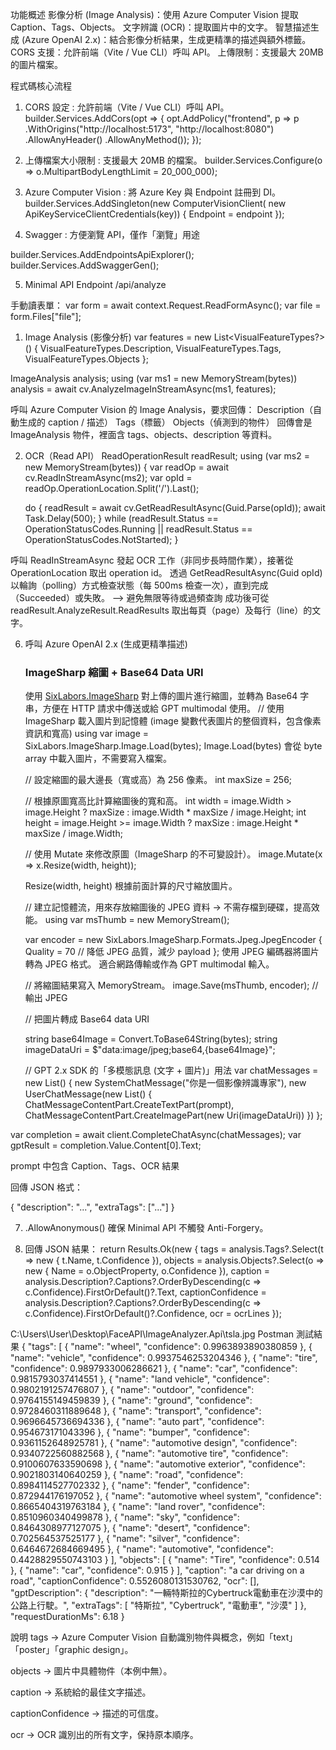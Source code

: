 功能概述
影像分析 (Image Analysis)：使用 Azure Computer Vision 提取 Caption、Tags、Objects。
文字辨識 (OCR)：提取圖片中的文字。
智慧描述生成 (Azure OpenAI 2.x)：結合影像分析結果，生成更精準的描述與額外標籤。
CORS 支援：允許前端（Vite / Vue CLI）呼叫 API。
上傳限制：支援最大 20MB 的圖片檔案。

程式碼核心流程 

1. CORS 設定 : 允許前端（Vite / Vue CLI）呼叫 API。
builder.Services.AddCors(opt =>
{
    opt.AddPolicy("frontend", p => p
        .WithOrigins("http://localhost:5173", "http://localhost:8080")
        .AllowAnyHeader()
        .AllowAnyMethod());
});


2. 上傳檔案大小限制 : 支援最大 20MB 的檔案。
builder.Services.Configure<FormOptions>(o => o.MultipartBodyLengthLimit = 20_000_000);


3. Azure Computer Vision : 將 Azure Key 與 Endpoint 註冊到 DI。
builder.Services.AddSingleton(new ComputerVisionClient(
    new ApiKeyServiceClientCredentials(key)) { Endpoint = endpoint });


4. Swagger : 方便瀏覽 API，僅作「瀏覽」用途

builder.Services.AddEndpointsApiExplorer();
builder.Services.AddSwaggerGen();


5. Minimal API Endpoint /api/analyze

手動讀表單：
var form = await context.Request.ReadFormAsync();
var file = form.Files["file"];


1) Image Analysis (影像分析)
var features = new List<VisualFeatureTypes?>()
    { VisualFeatureTypes.Description, VisualFeatureTypes.Tags, VisualFeatureTypes.Objects };

ImageAnalysis analysis;
using (var ms1 = new MemoryStream(bytes))
    analysis = await cv.AnalyzeImageInStreamAsync(ms1, features);


呼叫 Azure Computer Vision 的 Image Analysis，要求回傳：
Description（自動生成的 caption / 描述）
Tags（標籤）
Objects（偵測到的物件）
回傳會是 ImageAnalysis 物件，裡面含 tags、objects、description 等資料。


2) OCR（Read API）
ReadOperationResult readResult;
using (var ms2 = new MemoryStream(bytes))
{
    var readOp = await cv.ReadInStreamAsync(ms2);
    var opId = readOp.OperationLocation.Split('/').Last();

    do
    {
        readResult = await cv.GetReadResultAsync(Guid.Parse(opId));
        await Task.Delay(500);
    } while (readResult.Status == OperationStatusCodes.Running ||
             readResult.Status == OperationStatusCodes.NotStarted);
}


呼叫 ReadInStreamAsync 發起 OCR 工作（非同步長時間作業），接著從 OperationLocation 取出 operation id。
透過 GetReadResultAsync(Guid opId) 以輪詢（polling）方式檢查狀態（每 500ms 檢查一次），直到完成（Succeeded）或失敗。  --> 避免無限等待或過頻查詢
成功後可從 readResult.AnalyzeResult.ReadResults 取出每頁（page）及每行（line）的文字。


6. 呼叫 Azure OpenAI 2.x (生成更精準描述)
    ### ImageSharp 縮圖 + Base64 Data URI

    使用 [SixLabors.ImageSharp](https://github.com/SixLabors/ImageSharp) 對上傳的圖片進行縮圖，並轉為 Base64 字串，方便在 HTTP 請求中傳送或給 GPT multimodal 使用。
    // 使用 ImageSharp 載入圖片到記憶體 (image 變數代表圖片的整個資料，包含像素資訊和寬高)
    using var image = SixLabors.ImageSharp.Image.Load(bytes);
    Image.Load(bytes) 會從 byte array 中載入圖片，不需要寫入檔案。

    // 設定縮圖的最大邊長（寬或高）為 256 像素。
    int maxSize = 256;
    
    // 根據原圖寬高比計算縮圖後的寬和高。
    int width = image.Width > image.Height ? maxSize : image.Width * maxSize / image.Height;
    int height = image.Height >= image.Width ? maxSize : image.Height * maxSize / image.Width;
    
    // 使用 Mutate 來修改原圖（ImageSharp 的不可變設計）。
    image.Mutate(x => x.Resize(width, height));
    
    Resize(width, height) 根據前面計算的尺寸縮放圖片。

    // 建立記憶體流，用來存放縮圖後的 JPEG 資料 -> 不需存檔到硬碟，提高效能。
    using var msThumb = new MemoryStream();
    

    var encoder = new SixLabors.ImageSharp.Formats.Jpeg.JpegEncoder
    {
        Quality = 70 // 降低 JPEG 品質，減少 payload
    };
    使用 JPEG 編碼器將圖片轉為 JPEG 格式。
    適合網路傳輸或作為 GPT multimodal 輸入。

    // 將縮圖結果寫入 MemoryStream。
    image.Save(msThumb, encoder); // 輸出 JPEG
    
    // 把圖片轉成 Base64 data URI
    <!-- GPT 的 **Chat API（2.x SDK）**多數是基於訊息（message）傳送文字的。
    如果要傳圖片，API 要求 多模態訊息 (Multimodal Message) 必須用 URL 或 Data URI 的形式。
    直接傳 byte[] 是不被支援的，因為 GPT 並沒有原生接收 raw bytes 的欄位

    data:image/jpeg;base64,... 是 Data URI，本質上就是把檔案內容用 Base64 編碼後直接嵌入字串裡。
    GPT 收到後可以「理解」這是一張圖片，進行分析。
    好處：不需要把圖片上傳到雲端或生成 URL，整個訊息就包含文字和圖片-->
    string base64Image = Convert.ToBase64String(bytes);
    string imageDataUri = $"data:image/jpeg;base64,{base64Image}";


    // GPT 2.x SDK 的「多模態訊息 (文字 + 圖片)」用法
    var chatMessages = new List<ChatMessage>()
    {
        new SystemChatMessage("你是一個影像辨識專家"),
        new UserChatMessage(new List<ChatMessageContentPart>()
        {
            ChatMessageContentPart.CreateTextPart(prompt),
            ChatMessageContentPart.CreateImagePart(new Uri(imageDataUri))
        })
    };

var completion = await client.CompleteChatAsync(chatMessages);
var gptResult = completion.Value.Content[0].Text;


prompt 中包含 Caption、Tags、OCR 結果

回傳 JSON 格式：

{
    "description": "...",
    "extraTags": ["..."]
}

7. .AllowAnonymous()
確保 Minimal API 不觸發 Anti-Forgery。



8. 回傳 JSON 結果：
return Results.Ok(new
{
    tags = analysis.Tags?.Select(t => new { t.Name, t.Confidence }),
    objects = analysis.Objects?.Select(o => new { Name = o.ObjectProperty, o.Confidence }),
    caption = analysis.Description?.Captions?.OrderByDescending(c => c.Confidence).FirstOrDefault()?.Text,
    captionConfidence = analysis.Description?.Captions?.OrderByDescending(c => c.Confidence).FirstOrDefault()?.Confidence,
    ocr = ocrLines
});


C:\Users\User\Desktop\FaceAPI\ImageAnalyzer.Api\tsla.jpg
Postman 測試結果
{
    "tags": [
        {
            "name": "wheel",
            "confidence": 0.9963893890380859
        },
        {
            "name": "vehicle",
            "confidence": 0.9937546253204346
        },
        {
            "name": "tire",
            "confidence": 0.9897933006286621
        },
        {
            "name": "car",
            "confidence": 0.9815793037414551
        },
        {
            "name": "land vehicle",
            "confidence": 0.9802191257476807
        },
        {
            "name": "outdoor",
            "confidence": 0.9764155149459839
        },
        {
            "name": "ground",
            "confidence": 0.9728460311889648
        },
        {
            "name": "transport",
            "confidence": 0.9696645736694336
        },
        {
            "name": "auto part",
            "confidence": 0.954673171043396
        },
        {
            "name": "bumper",
            "confidence": 0.9361152648925781
        },
        {
            "name": "automotive design",
            "confidence": 0.9340722560882568
        },
        {
            "name": "automotive tire",
            "confidence": 0.9100607633590698
        },
        {
            "name": "automotive exterior",
            "confidence": 0.9021803140640259
        },
        {
            "name": "road",
            "confidence": 0.8984114527702332
        },
        {
            "name": "fender",
            "confidence": 0.872944176197052
        },
        {
            "name": "automotive wheel system",
            "confidence": 0.8665404319763184
        },
        {
            "name": "land rover",
            "confidence": 0.8510960340499878
        },
        {
            "name": "sky",
            "confidence": 0.8464308977127075
        },
        {
            "name": "desert",
            "confidence": 0.702564537525177
        },
        {
            "name": "silver",
            "confidence": 0.6464672684669495
        },
        {
            "name": "automotive",
            "confidence": 0.4428829550743103
        }
    ],
    "objects": [
        {
            "name": "Tire",
            "confidence": 0.514
        },
        {
            "name": "car",
            "confidence": 0.915
        }
    ],
    "caption": "a car driving on a road",
    "captionConfidence": 0.5526080131530762,
    "ocr": [],
    "gptDescription": {
        "description": "一輛特斯拉的Cybertruck電動車在沙漠中的公路上行駛。",
        "extraTags": [
            "特斯拉",
            "Cybertruck",
            "電動車",
            "沙漠"
        ]
    },
    "requestDurationMs": 6.18
}

說明
tags → Azure Computer Vision 自動識別物件與概念，例如「text」「poster」「graphic design」。

objects → 圖片中具體物件（本例中無）。

caption → 系統給的最佳文字描述。

captionConfidence → 描述的可信度。

ocr → OCR 識別出的所有文字，保持原本順序。


